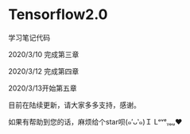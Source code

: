 # Tensorflow2.0
学习笔记代码

2020/3/10 完成第三章

2020/3/12 完成第四章

2020/3/13开始第五章

目前在陆续更新，请大家多多支持，感谢。

如果有帮助到您的话，麻烦给个star呗(๑′ᴗ‵๑)Ｉ Lᵒᵛᵉᵧₒᵤ❤

